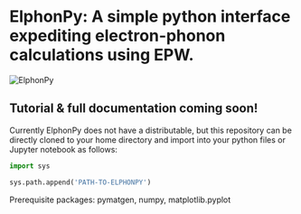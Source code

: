 # ElphonPy: A simple python interface expediting electron-phonon calculations using EPW.

![ElphonPy](https://github.com/condmatr/ElphonPy/assets/73403324/2d1e3feb-d142-4d63-adc1-fdbfb03469ac)

## Tutorial & full documentation coming soon!

Currently ElphonPy does not have a distributable, but this repository can be directly cloned to your home directory and import into your python files or Jupyter notebook as follows:

```python
import sys

sys.path.append('PATH-TO-ELPHONPY')
```

Prerequisite packages:
pymatgen, numpy, matplotlib.pyplot
